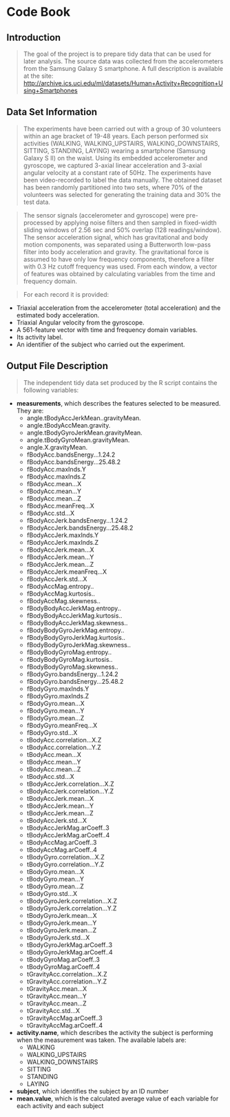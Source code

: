 # Code Book

## Introduction
> The goal of the project is to prepare tidy data that can be used for later analysis. The source data was collected from the accelerometers from the Samsung Galaxy S smartphone. A full description is available at the site:
http://archive.ics.uci.edu/ml/datasets/Human+Activity+Recognition+Using+Smartphones


## Data Set Information
> The experiments have been carried out with a group of 30 volunteers within an age bracket of 19-48 years. Each person performed six activities (WALKING, WALKING_UPSTAIRS, WALKING_DOWNSTAIRS, SITTING, STANDING, LAYING) wearing a smartphone (Samsung Galaxy S II) on the waist. Using its embedded accelerometer and gyroscope, we captured 3-axial linear acceleration and 3-axial angular velocity at a constant rate of 50Hz. The experiments have been video-recorded to label the data manually. The obtained dataset has been randomly partitioned into two sets, where 70% of the volunteers was selected for generating the training data and 30% the test data. 

> The sensor signals (accelerometer and gyroscope) were pre-processed by applying noise filters and then sampled in fixed-width sliding windows of 2.56 sec and 50% overlap (128 readings/window). The sensor acceleration signal, which has gravitational and body motion components, was separated using a Butterworth low-pass filter into body acceleration and gravity. The gravitational force is assumed to have only low frequency components, therefore a filter with 0.3 Hz cutoff frequency was used. From each window, a vector of features was obtained by calculating variables from the time and frequency domain.

> For each record it is provided:
- Triaxial acceleration from the accelerometer (total acceleration) and the estimated body acceleration.
- Triaxial Angular velocity from the gyroscope. 
- A 561-feature vector with time and frequency domain variables. 
- Its activity label. 
- An identifier of the subject who carried out the experiment.

## Output File Description
> The independent tidy data set produced by the R script contains the following variables:
- **measurements**, which describes the features selected to be measured. They are:
  - angle.tBodyAccJerkMean..gravityMean.
  - angle.tBodyAccMean.gravity.
  - angle.tBodyGyroJerkMean.gravityMean.
  - angle.tBodyGyroMean.gravityMean.
  - angle.X.gravityMean.
  - fBodyAcc.bandsEnergy...1.24.2
  - fBodyAcc.bandsEnergy...25.48.2
  - fBodyAcc.maxInds.Y
  - fBodyAcc.maxInds.Z
  - fBodyAcc.mean...X
  - fBodyAcc.mean...Y
  - fBodyAcc.mean...Z
  - fBodyAcc.meanFreq...X
  - fBodyAcc.std...X
  - fBodyAccJerk.bandsEnergy...1.24.2
  - fBodyAccJerk.bandsEnergy...25.48.2
  - fBodyAccJerk.maxInds.Y
  - fBodyAccJerk.maxInds.Z
  - fBodyAccJerk.mean...X
  - fBodyAccJerk.mean...Y
  - fBodyAccJerk.mean...Z
  - fBodyAccJerk.meanFreq...X
  - fBodyAccJerk.std...X
  - fBodyAccMag.entropy..
  - fBodyAccMag.kurtosis..
  - fBodyAccMag.skewness..
  - fBodyBodyAccJerkMag.entropy..
  - fBodyBodyAccJerkMag.kurtosis..
  - fBodyBodyAccJerkMag.skewness..
  - fBodyBodyGyroJerkMag.entropy..
  - fBodyBodyGyroJerkMag.kurtosis..
  - fBodyBodyGyroJerkMag.skewness..
  - fBodyBodyGyroMag.entropy..
  - fBodyBodyGyroMag.kurtosis..
  - fBodyBodyGyroMag.skewness..
  - fBodyGyro.bandsEnergy...1.24.2
  - fBodyGyro.bandsEnergy...25.48.2
  - fBodyGyro.maxInds.Y
  - fBodyGyro.maxInds.Z
  - fBodyGyro.mean...X
  - fBodyGyro.mean...Y
  - fBodyGyro.mean...Z
  - fBodyGyro.meanFreq...X
  - fBodyGyro.std...X
  - tBodyAcc.correlation...X.Z
  - tBodyAcc.correlation...Y.Z
  - tBodyAcc.mean...X
  - tBodyAcc.mean...Y
  - tBodyAcc.mean...Z
  - tBodyAcc.std...X
  - tBodyAccJerk.correlation...X.Z
  - tBodyAccJerk.correlation...Y.Z
  - tBodyAccJerk.mean...X
  - tBodyAccJerk.mean...Y
  - tBodyAccJerk.mean...Z
  - tBodyAccJerk.std...X
  - tBodyAccJerkMag.arCoeff..3
  - tBodyAccJerkMag.arCoeff..4
  - tBodyAccMag.arCoeff..3
  - tBodyAccMag.arCoeff..4
  - tBodyGyro.correlation...X.Z
  - tBodyGyro.correlation...Y.Z
  - tBodyGyro.mean...X
  - tBodyGyro.mean...Y
  - tBodyGyro.mean...Z
  - tBodyGyro.std...X
  - tBodyGyroJerk.correlation...X.Z
  - tBodyGyroJerk.correlation...Y.Z
  - tBodyGyroJerk.mean...X
  - tBodyGyroJerk.mean...Y
  - tBodyGyroJerk.mean...Z
  - tBodyGyroJerk.std...X
  - tBodyGyroJerkMag.arCoeff..3
  - tBodyGyroJerkMag.arCoeff..4
  - tBodyGyroMag.arCoeff..3
  - tBodyGyroMag.arCoeff..4
  - tGravityAcc.correlation...X.Z
  - tGravityAcc.correlation...Y.Z
  - tGravityAcc.mean...X
  - tGravityAcc.mean...Y
  - tGravityAcc.mean...Z
  - tGravityAcc.std...X
  - tGravityAccMag.arCoeff..3
  - tGravityAccMag.arCoeff..4
- **activity.name**, which describes the activity the subject is performing when the measurement was taken. The available labels are:
  - WALKING
  - WALKING_UPSTAIRS
  - WALKING_DOWNSTAIRS
  - SITTING
  - STANDING
  - LAYING
- **subject**, which identifies the subject by an ID number
- **mean.value**, which is the calculated average value of each variable for each activity and each subject 